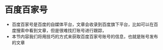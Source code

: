 # 百度百家号

+ 百度百家号是百度的自媒体平台，文章会收录到百度旗下平台，比如可以在百度搜索中看到文章，但是很难找打账号进行跟踪，
+ 本节内容我们将用技巧的方式来获取百度百家号账号的信息，也就是账号发布的文章
